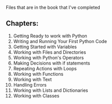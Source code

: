 Files that are in the book that I've completed

## Chapters: ##
1. Getting Ready to work with Python
2. Writing and Running Your First Python Code
3. Getting Started with Variables
4. Working with Files and Directories
5. Working with Python's Operators
6. Making Decisions with if statements
7. Repeating Actions with Loops
8. Working with Functions
9. Working with Text
10. Handling Errors
11. Working with Lists and Dictionaries
12. Working with Classes

